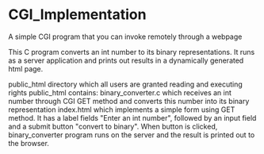 # CGI_Implementation
A simple CGI program that you can invoke remotely through a webpage

This C program converts an int number to its binary representations. It runs as a server application and prints out results in a dynamically generated html page.

public_html directory which all users are granted reading and executing rights
public_html contains:
  binary_converter.c which receives an int number through CGI GET method     and converts this number into its binary representation
   index.html which implements a simple form using GET method. It has a label fields "Enter an int number", followed by an input field and a submit button "convert to binary". When button is clicked, binary_converter program runs on the server and the result is printed out to the browser.
  
